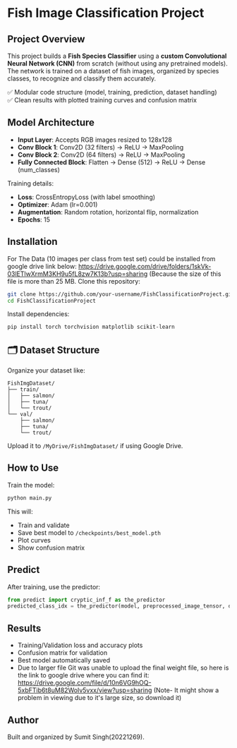 
# Fish Image Classification Project

##  Project Overview

This project builds a **Fish Species Classifier** using a **custom Convolutional Neural Network (CNN)** from scratch (without using any pretrained models).  
The network is trained on a dataset of fish images, organized by species classes, to recognize and classify them accurately.

✅ Modular code structure (model, training, prediction, dataset handling)   
✅ Clean results with plotted training curves and confusion matrix

##  Model Architecture

- **Input Layer**: Accepts RGB images resized to 128x128
- **Conv Block 1**: Conv2D (32 filters) → ReLU → MaxPooling
- **Conv Block 2**: Conv2D (64 filters) → ReLU → MaxPooling
- **Fully Connected Block**: Flatten → Dense (512) → ReLU → Dense (num_classes)

Training details:
- **Loss**: CrossEntropyLoss (with label smoothing)
- **Optimizer**: Adam (lr=0.001)
- **Augmentation**: Random rotation, horizontal flip, normalization
- **Epochs**: 15

##  Installation
For The Data (10 images per class from test set) could be installed from google drive link below:
https://drive.google.com/drive/folders/1skVk-03lETlwXrmM3KH9u5fL8zw7K13b?usp=sharing
(Because the size of this file is more than 25 MB.
Clone this repository:
```bash
git clone https://github.com/your-username/FishClassificationProject.git
cd FishClassificationProject
```

Install dependencies:
```bash
pip install torch torchvision matplotlib scikit-learn
```

## 🗂️ Dataset Structure

Organize your dataset like:
```
FishImgDataset/
├── train/
│   ├── salmon/
│   ├── tuna/
│   └── trout/
└── val/
    ├── salmon/
    ├── tuna/
    └── trout/
```

Upload it to `/MyDrive/FishImgDataset/` if using Google Drive.

##  How to Use

Train the model:
```bash
python main.py
```

This will:
- Train and validate
- Save best model to `/checkpoints/best_model.pth`
- Plot curves
- Show confusion matrix

##  Predict

After training, use the predictor:
```python
from predict import cryptic_inf_f as the_predictor
predicted_class_idx = the_predictor(model, preprocessed_image_tensor, device)
```

##  Results

- Training/Validation loss and accuracy plots
- Confusion matrix for validation
- Best model automatically saved
- Due to larger file Git was unable to upload the final weight file, so here is the link to google drive where you can find it:
  https://drive.google.com/file/d/10n6VG9hOQ-5xbFTib6t8uM82WoIv5vxx/view?usp=sharing
  (Note- It might show a problem in viewing due to it's large size, so download it)

##  Author

Built and organized by Sumit Singh(20221269).
